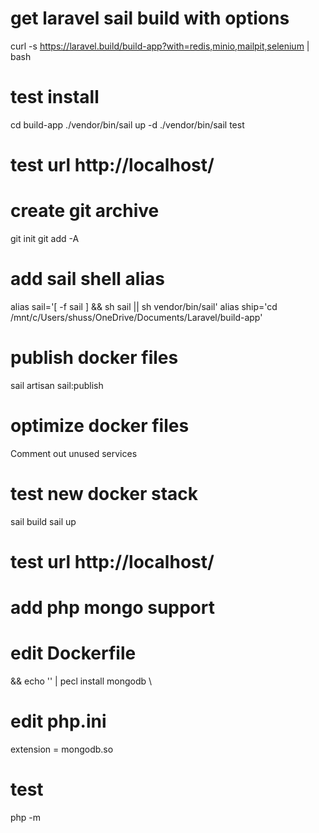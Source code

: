 # get laravel sail build with options
curl -s https://laravel.build/build-app?with=redis,minio,mailpit,selenium | bash

# test install
cd build-app
./vendor/bin/sail up -d
./vendor/bin/sail test

# test url http://localhost/

# create git archive
git init
git add -A

# add sail shell alias
alias sail='[ -f sail ] && sh sail || sh vendor/bin/sail'
alias ship='cd /mnt/c/Users/shuss/OneDrive/Documents/Laravel/build-app'

# publish docker files
sail artisan sail:publish

# optimize docker files
Comment out unused services

# test new docker stack
sail build
sail up

# test url http://localhost/

# add php mongo support

# edit Dockerfile
&& echo '' | pecl install mongodb \

# edit php.ini
extension = mongodb.so

# test
php -m